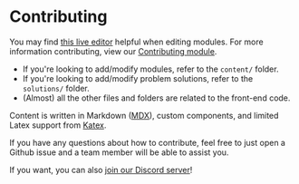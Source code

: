 # Contributing

You may find [this live editor](https://usaco.guide/liveupdate) helpful when editing modules. For more information contributing, view our [Contributing module](https://usaco.guide/general/contributing).

- If you're looking to add/modify modules, refer to the `content/` folder.
- If you're looking to add/modify problem solutions, refer to the `solutions/` folder.
- (Almost) all the other files and folders are related to the front-end code.

Content is written in Markdown ([MDX](https://mdxjs.com/)), custom components, and limited Latex support from [Katex](https://katex.org/).

If you have any questions about how to contribute, feel free to just open a Github issue and a team member will be able to assist you.

If you want, you can also [join our Discord server](https://discord.gg/Gq9cX4j)!
